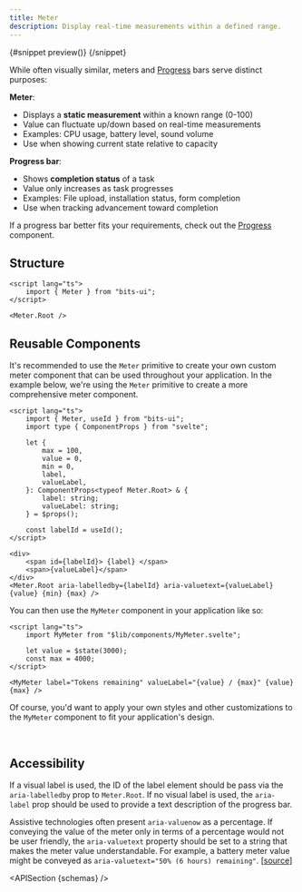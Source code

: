 ```yaml
---
title: Meter
description: Display real-time measurements within a defined range.
---
```


<script>
	import { APISection, ComponentPreviewV2, MeterDemo, DemoCodeContainer, MeterDemoCustom } from '$lib/components/index.js'
	let { schemas } = $props()
</script>

<ComponentPreviewV2 name="meter-demo" componentName="Meter">

{#snippet preview()}
<MeterDemo />
{/snippet}

</ComponentPreviewV2>

While often visually similar, meters and [Progress](/docs/components/progress) bars serve distinct purposes:

**Meter**:

-   Displays a **static measurement** within a known range (0-100)
-   Value can fluctuate up/down based on real-time measurements
-   Examples: CPU usage, battery level, sound volume
-   Use when showing current state relative to capacity

**Progress bar**:

-   Shows **completion status** of a task
-   Value only increases as task progresses
-   Examples: File upload, installation status, form completion
-   Use when tracking advancement toward completion

If a progress bar better fits your requirements, check out the [Progress](/docs/components/progress) component.

## Structure

```svelte
<script lang="ts">
	import { Meter } from "bits-ui";
</script>

<Meter.Root />
```

## Reusable Components

It's recommended to use the `Meter` primitive to create your own custom meter component that can be used throughout your application. In the example below, we're using the `Meter` primitive to create a more comprehensive meter component.

```svelte
<script lang="ts">
	import { Meter, useId } from "bits-ui";
	import type { ComponentProps } from "svelte";

	let {
		max = 100,
		value = 0,
		min = 0,
		label,
		valueLabel,
	}: ComponentProps<typeof Meter.Root> & {
		label: string;
		valueLabel: string;
	} = $props();

	const labelId = useId();
</script>

<div>
	<span id={labelId}> {label} </span>
	<span>{valueLabel}</span>
</div>
<Meter.Root aria-labelledby={labelId} aria-valuetext={valueLabel} {value} {min} {max} />
```

You can then use the `MyMeter` component in your application like so:

```svelte title="+page.svelte"
<script lang="ts">
	import MyMeter from "$lib/components/MyMeter.svelte";

	let value = $state(3000);
	const max = 4000;
</script>

<MyMeter label="Tokens remaining" valueLabel="{value} / {max}" {value} {max} />
```

Of course, you'd want to apply your own styles and other customizations to the `MyMeter` component to fit your application's design.

<br>

<MeterDemoCustom value={3000} label="Tokens remaining" valueLabel="3000 / 4000" max={4000} />

## Accessibility

If a visual label is used, the ID of the label element should be pass via the `aria-labelledby` prop to `Meter.Root`. If no visual label is used, the `aria-label` prop should be used to provide a text description of the progress bar.

Assistive technologies often present `aria-valuenow` as a percentage. If conveying the value of the meter only in terms of a percentage would not be user friendly, the `aria-valuetext` property should be set to a string that makes the meter value understandable. For example, a battery meter value might be conveyed as `aria-valuetext="50% (6 hours) remaining"`. [[source](https://www.w3.org/WAI/ARIA/apg/patterns/meter/)]

<APISection {schemas} />
